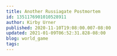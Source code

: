 ```yaml
---
title: Another Russiagate Postmortem
id: 1351176901010528911
author: Kirby Urner
published: 2020-11-10T19:08:00.007-08:00
updated: 2021-01-09T06:52:31.828-08:00
blog: world_game
tags: 
---
```


